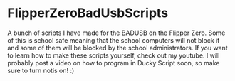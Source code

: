 # FlipperZeroBadUsbScripts
A bunch of scripts I have made for the BADUSB on the Flipper Zero.
Some of this is school safe meaning that the school computers will not block it
and some of them will be blocked by the school administrators. If you want to
learn how to make these scripts yourself, check out my youtube. I will probably
post a video on how to program in Ducky Script soon, so make sure to turn notis on!
:)
